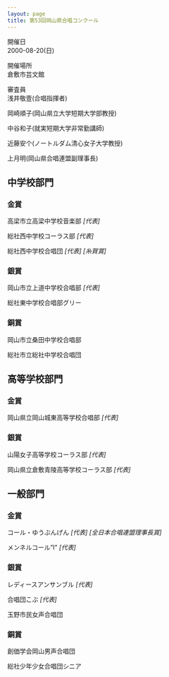 ```yaml
---
layout: page
title: 第53回岡山県合唱コンクール
---
```

開催日  
2000-08-20(日)

開催場所  
倉敷市芸文館

審査員  
浅井敬壹(合唱指揮者)

岡崎順子(岡山県立大学短期大学部教授)

中谷和子(就実短期大学非常勤講師)

近藤安个(ノートルダム清心女子大学教授)

上月明(岡山県合唱連盟副理事長)

中学校部門
----------

### 金賞

<span class="choir-name">高梁市立高梁中学校音楽部</span>
*\[代表\]*

<span class="choir-name">総社西中学校コーラス部</span>
*\[代表\]*

<span class="choir-name">総社西中学校合唱団</span>
*\[代表\]*
*\[糸賀賞\]*

### 銀賞

<span class="choir-name">岡山市立上道中学校合唱部</span>
*\[代表\]*

<span class="choir-name">総社東中学校合唱部グリー</span>

### 銅賞

<span class="choir-name">岡山市立桑田中学校合唱部</span>

<span class="choir-name">総社市立総社中学校合唱団</span>

高等学校部門
------------

### 金賞

<span class="choir-name">岡山県立岡山城東高等学校合唱部</span>
*\[代表\]*

### 銀賞

<span class="choir-name">山陽女子高等学校コーラス部</span>
*\[代表\]*

<span class="choir-name">岡山県立倉敷青陵高等学校コーラス部</span>
*\[代表\]*

一般部門
--------

### 金賞

<span class="choir-name">コール・ゆうぶんげん</span>
*\[代表\]*
*\[全日本合唱連盟理事長賞\]*

<span class="choir-name">メンネルコール”I”</span>
*\[代表\]*

### 銀賞

<span class="choir-name">レディースアンサンブル</span>
*\[代表\]*

<span class="choir-name">合唱団こぶ</span>
*\[代表\]*

<span class="choir-name">玉野市民女声合唱団</span>

### 銅賞

<span class="choir-name">創価学会岡山男声合唱団</span>

<span class="choir-name">総社少年少女合唱団シニア</span>
